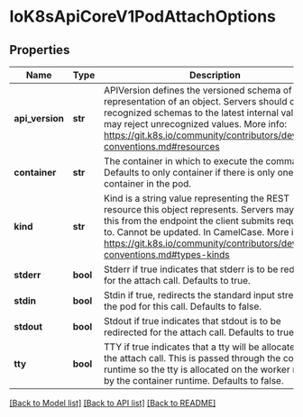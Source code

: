 # IoK8sApiCoreV1PodAttachOptions

## Properties
Name | Type | Description | Notes
------------ | ------------- | ------------- | -------------
**api_version** | **str** | APIVersion defines the versioned schema of this representation of an object. Servers should convert recognized schemas to the latest internal value, and may reject unrecognized values. More info: https://git.k8s.io/community/contributors/devel/api-conventions.md#resources | [optional] 
**container** | **str** | The container in which to execute the command. Defaults to only container if there is only one container in the pod. | [optional] 
**kind** | **str** | Kind is a string value representing the REST resource this object represents. Servers may infer this from the endpoint the client submits requests to. Cannot be updated. In CamelCase. More info: https://git.k8s.io/community/contributors/devel/api-conventions.md#types-kinds | [optional] 
**stderr** | **bool** | Stderr if true indicates that stderr is to be redirected for the attach call. Defaults to true. | [optional] 
**stdin** | **bool** | Stdin if true, redirects the standard input stream of the pod for this call. Defaults to false. | [optional] 
**stdout** | **bool** | Stdout if true indicates that stdout is to be redirected for the attach call. Defaults to true. | [optional] 
**tty** | **bool** | TTY if true indicates that a tty will be allocated for the attach call. This is passed through the container runtime so the tty is allocated on the worker node by the container runtime. Defaults to false. | [optional] 

[[Back to Model list]](../README.md#documentation-for-models) [[Back to API list]](../README.md#documentation-for-api-endpoints) [[Back to README]](../README.md)

